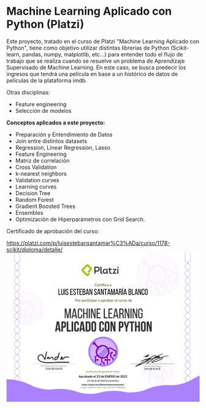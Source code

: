 # Machine Learning Aplicado con Python (Platzi)

Este proyecto, tratado en el curso de Platzi "Machine Learning Aplicado con Python", tiene como objetivo utilizar distintas librerías de Python (Scikit-learn, pandas, numpy, matplotlib, etc...) para entender todo el flujo de trabajo que se realiza cuando se resuelve un problema de Aprendizaje Supervisado de Machine Learning. En este caso, se busca predecir los ingresos que tendrá una película en base a un histórico de datos de películas de la plataforma imdb. 

Otras disciplinas:
- Feature engineering
- Selección de modelos

**Conceptos aplicados a este proyecto:**

- Preparación y Entendimiento de Datos
- Join entre distintos datasets
- Regression, Linear Regression, Lasso
- Feature Engineering
- Matriz de correlación
- Cross Validation
- k-nearest neighbors
- Validation curves
- Learning curves
- Decision Tree
- Random Forest
- Gradient Boosted Trees
- Ensembles
- Optimización de Hiperparámetros con Grid Search.

Certificado de aprobación del curso:

https://platzi.com/p/luisestebansantamar%C3%ADa/curso/1178-scikit/diploma/detalle/
![certificado](https://raw.githubusercontent.com/luisSantamariaCOL/MachineLearning-Journey/main/Machine%20Learning%20Projects/Prediccion%20de%20Ingresos%20de%20Peliculas/luis_santamaria_certificado_platzi.jpg)
